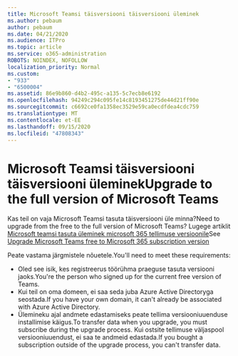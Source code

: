 ```yaml
---
title: Microsoft Teamsi täisversiooni täisversiooni üleminek
ms.author: pebaum
author: pebaum
ms.date: 04/21/2020
ms.audience: ITPro
ms.topic: article
ms.service: o365-administration
ROBOTS: NOINDEX, NOFOLLOW
localization_priority: Normal
ms.custom:
- "933"
- "6500004"
ms.assetid: 86e9b860-d4b2-495c-a135-5c7ecb8e6192
ms.openlocfilehash: 94249c294c095fe14c8193451275de44d21ff90e
ms.sourcegitcommit: c6692ce0fa1358ec3529e59ca0ecdfdea4cdc759
ms.translationtype: MT
ms.contentlocale: et-EE
ms.lasthandoff: 09/15/2020
ms.locfileid: "47808343"
---
```

# <a name="upgrade-to-the-full-version-of-microsoft-teams"></a><span data-ttu-id="b7dbb-102">Microsoft Teamsi täisversiooni täisversiooni üleminek</span><span class="sxs-lookup"><span data-stu-id="b7dbb-102">Upgrade to the full version of Microsoft Teams</span></span>

<span data-ttu-id="b7dbb-103">Kas teil on vaja Microsoft Teamsi tasuta täisversiooni üle minna?</span><span class="sxs-lookup"><span data-stu-id="b7dbb-103">Need to upgrade from the free to the full version of Microsoft Teams?</span></span> <span data-ttu-id="b7dbb-104">Lugege artiklit [Microsoft teamsi tasuta üleminek microsoft 365 tellimuse versioonile](https://docs.microsoft.com/microsoftteams/upgrade-freemium)</span><span class="sxs-lookup"><span data-stu-id="b7dbb-104">See [Upgrade Microsoft Teams free to Microsoft 365 subscription version](https://docs.microsoft.com/microsoftteams/upgrade-freemium)</span></span>

<span data-ttu-id="b7dbb-105">Peate vastama järgmistele nõuetele.</span><span class="sxs-lookup"><span data-stu-id="b7dbb-105">You'll need to meet these requirements:</span></span>

- <span data-ttu-id="b7dbb-106">Oled see isik, kes registreerus töörühma praeguse tasuta versiooni jaoks.</span><span class="sxs-lookup"><span data-stu-id="b7dbb-106">You're the person who signed up for the current free version of Teams.</span></span>
- <span data-ttu-id="b7dbb-107">Kui teil on oma domeen, ei saa seda juba Azure Active Directoryga seostada.</span><span class="sxs-lookup"><span data-stu-id="b7dbb-107">If you have your own domain, it can't already be associated with Azure Active Directory.</span></span>
- <span data-ttu-id="b7dbb-108">Ülemineku ajal andmete edastamiseks peate tellima versiooniuuenduse installimise käigus.</span><span class="sxs-lookup"><span data-stu-id="b7dbb-108">To transfer data when you upgrade, you must subscribe during the upgrade process.</span></span> <span data-ttu-id="b7dbb-109">Kui ostsite tellimuse väljaspool versiooniuuendust, ei saa te andmeid edastada.</span><span class="sxs-lookup"><span data-stu-id="b7dbb-109">If you bought a subscription outside of the upgrade process, you can't transfer data.</span></span>
